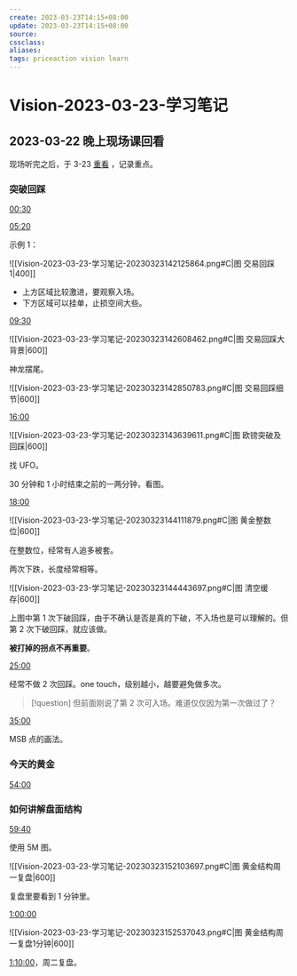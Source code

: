 ```yaml
---
create: 2023-03-23T14:15+08:00
update: 2023-03-23T14:15+08:00
source:
cssclass:
aliases:
tags: priceaction vision learn
---
```


# Vision-2023-03-23-学习笔记

## 2023-03-22 晚上现场课回看

现场听完之后，于 3-23 [重看](https://meeting.tencent.com/v2/cloud-record/share?id=361a2955-8dd5-4d94-87c9-85a0f63d863d&from=3) ，记录重点。

### 突破回踩

[00:30](https://meeting.tencent.com/v2/cloud-record/share?id=361a2955-8dd5-4d94-87c9-85a0f63d863d&from=3#t=00:30)

[05:20](https://meeting.tencent.com/v2/cloud-record/share?id=361a2955-8dd5-4d94-87c9-85a0f63d863d&from=3#t=05:20)

示例 1：

![[Vision-2023-03-23-学习笔记-20230323142125864.png#C|图 交易回踩1|400]]

- 上方区域比较激进，要观察入场。
- 下方区域可以挂单，止损空间大些。

[09:30](https://meeting.tencent.com/v2/cloud-record/share?id=361a2955-8dd5-4d94-87c9-85a0f63d863d&from=3#t=09:30)

![[Vision-2023-03-23-学习笔记-20230323142608462.png#C|图 交易回踩大背景|600]]

神龙摆尾。

![[Vision-2023-03-23-学习笔记-20230323142850783.png#C|图 交易回踩细节|600]]

[16:00](https://meeting.tencent.com/v2/cloud-record/share?id=361a2955-8dd5-4d94-87c9-85a0f63d863d&from=3#t=16:00)

![[Vision-2023-03-23-学习笔记-20230323143639611.png#C|图 欧镑突破及回踩|600]]

找 UFO。

30 分钟和 1 小时结束之前的一两分钟，看图。

[18:00](https://meeting.tencent.com/v2/cloud-record/share?id=361a2955-8dd5-4d94-87c9-85a0f63d863d&from=3#t=18:00)

![[Vision-2023-03-23-学习笔记-20230323144111879.png#C|图 黄金整数位|600]]

在整数位，经常有人追多被套。

两次下跌，长度经常相等。

![[Vision-2023-03-23-学习笔记-20230323144443697.png#C|图 清空缓存|600]]

上图中第 1 次下破回踩，由于不确认是否是真的下破，不入场也是可以理解的。但第 2 次下破回踩，就应该做。

**被打掉的拐点不再重要**。

[25:00](https://meeting.tencent.com/v2/cloud-record/share?id=361a2955-8dd5-4d94-87c9-85a0f63d863d&from=3#t=25:00)

经常不做 2 次回踩。one touch，级别越小，越要避免做多次。

> [!question] 但前面刚说了第 2 次可入场。难道仅仅因为第一次做过了？

[35:00](https://meeting.tencent.com/v2/cloud-record/share?id=361a2955-8dd5-4d94-87c9-85a0f63d863d&from=3#t=35:00)

MSB 点的画法。

### 今天的黄金

[54:00](https://meeting.tencent.com/v2/cloud-record/share?id=361a2955-8dd5-4d94-87c9-85a0f63d863d&from=3#t=54:00)

### 如何讲解盘面结构

[59:40](https://meeting.tencent.com/v2/cloud-record/share?id=361a2955-8dd5-4d94-87c9-85a0f63d863d&from=3#t=59:40)

使用 5M 图。

![[Vision-2023-03-23-学习笔记-20230323152103697.png#C|图 黄金结构周一复盘|600]]

复盘里要看到 1 分钟里。

[1:00:00](https://meeting.tencent.com/v2/cloud-record/share?id=361a2955-8dd5-4d94-87c9-85a0f63d863d&from=3#t=1:00:00)

![[Vision-2023-03-23-学习笔记-20230323152537043.png#C|图 黄金结构周一复盘1分钟|600]]

[1:10:00](https://meeting.tencent.com/v2/cloud-record/share?id=361a2955-8dd5-4d94-87c9-85a0f63d863d&from=3#t=1:10:00)，周二复盘。


